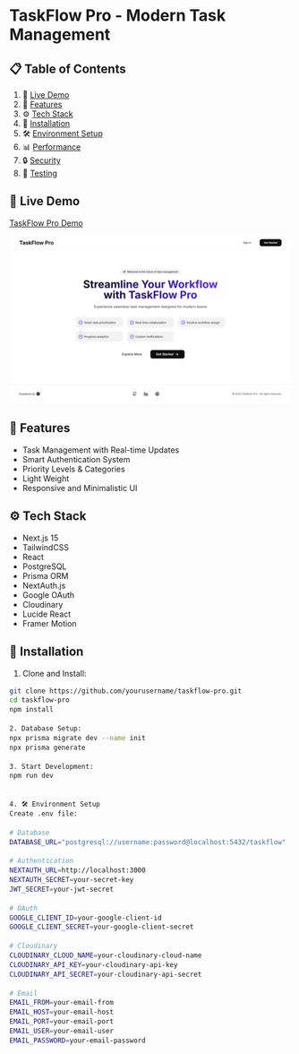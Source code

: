 # TaskFlow Pro - Modern Task Management

## 📋 Table of Contents
1. 🔗 [Live Demo](#live-demo)
2. 📱 [Features](#features)
3. ⚙️ [Tech Stack](#tech-stack)
4. 🚀 [Installation](#installation)
5. 🛠️ [Environment Setup](#environment-setup)
6. 📊 [Performance](#performance)
7. 🔒 [Security](#security)
8. 🧪 [Testing](#testing)

## 🔗 Live Demo
[TaskFlow Pro Demo](https://taskflow-pro.vercel.app)

![App Screenshot](./public/app.png)


## 📱 Features
- Task Management with Real-time Updates
- Smart Authentication System
- Priority Levels & Categories
- Light Weight
- Responsive and Minimalistic UI

## ⚙️ Tech Stack
- Next.js 15
- TailwindCSS
- React
- PostgreSQL
- Prisma ORM
- NextAuth.js
- Google OAuth
- Cloudinary
- Lucide React
- Framer Motion
  

## 🚀 Installation

1. Clone and Install:
```bash
git clone https://github.com/yourusername/taskflow-pro.git
cd taskflow-pro
npm install

2. Database Setup:
npx prisma migrate dev --name init
npx prisma generate

3. Start Development:
npm run dev


4. 🛠️ Environment Setup
Create .env file:

# Database
DATABASE_URL="postgresql://username:password@localhost:5432/taskflow"

# Authentication
NEXTAUTH_URL=http://localhost:3000
NEXTAUTH_SECRET=your-secret-key
JWT_SECRET=your-jwt-secret

# OAuth
GOOGLE_CLIENT_ID=your-google-client-id
GOOGLE_CLIENT_SECRET=your-google-client-secret

# Cloudinary
CLOUDINARY_CLOUD_NAME=your-cloudinary-cloud-name
CLOUDINARY_API_KEY=your-cloudinary-api-key
CLOUDINARY_API_SECRET=your-cloudinary-api-secret

# Email
EMAIL_FROM=your-email-from
EMAIL_HOST=your-email-host
EMAIL_PORT=your-email-port
EMAIL_USER=your-email-user
EMAIL_PASSWORD=your-email-password





